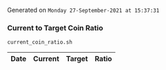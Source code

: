 Generated on `Monday 27-September-2021 at 15:37:31`

### Current to Target Coin Ratio
`current_coin_ratio.sh`

Date|Current|Target|Ratio
---|---|---|---
